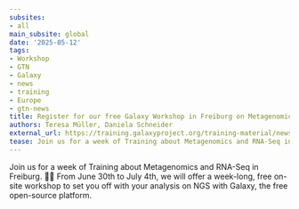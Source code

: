 ```yaml
---
subsites:
- all
main_subsite: global
date: '2025-05-12'
tags:
- Workshop
- GTN
- Galaxy
- news
- training
- Europe
- gtn-news
title: Register for our free Galaxy Workshop in Freiburg on Metagenomics and RNA-Seq
authors: Teresa Müller, Daniela Schneider
external_url: https://training.galaxyproject.org/training-material/news/2025/05/12/Galaxy_WS_Freiburg.html
tease: Join us for a week of Training about Metagenomics and RNA-Seq in Freiburg
---
```

Join us for a week of Training about Metagenomics and RNA-Seq in Freiburg. 🦠🧬​ From June 30th to July 4th, we will offer a week-long, free on-site workshop to set you off with your analysis on NGS with Galaxy, the free open-source platform.